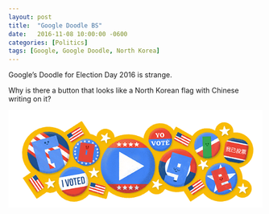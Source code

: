 ```yaml
---
layout: post
title:  "Google Doodle BS"
date:   2016-11-08 10:00:00 -0600
categories: [Politics]
tags: [Google, Google Doodle, North Korea]
---
```

Google’s Doodle for Election Day 2016 is strange.

Why is there a button that looks like a North Korean flag with Chinese writing on it?

![pic](/assets/2016/11/google_doodle_election_day_2016.png)
